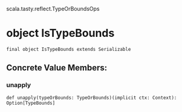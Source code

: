 scala.tasty.reflect.TypeOrBoundsOps
# object IsTypeBounds

<pre><code class="language-scala" >final object IsTypeBounds extends Serializable</pre></code>
## Concrete Value Members:
### unapply
<pre><code class="language-scala" >def unapply(typeOrBounds: TypeOrBounds)(implicit ctx: Context): Option[TypeBounds]</pre></code>

